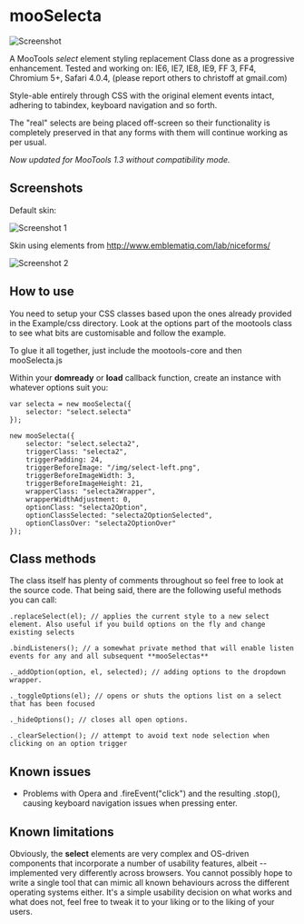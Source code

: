 mooSelecta
===========

![Screenshot](http://fragged.org/mooSelecta/mooSelecta.gif)

A MooTools *select* element styling replacement Class done as a progressive enhancement. Tested and working on:
IE6, IE7, IE8, IE9, FF 3, FF4, Chromium 5+, Safari 4.0.4, (please report others to christoff at gmail.com)

Style-able entirely through CSS with the original element events intact, adhering to tabindex, keyboard navigation and so forth.

The "real" selects are being placed off-screen so their functionality is completely preserved in that any forms with them will continue working as per usual.

*Now updated for MooTools 1.3 without compatibility mode.*

Screenshots
-----------

Default skin:

![Screenshot 1](http://fragged.org/mooSelecta/Example/images/mooSelecta-large1.gif)

Skin using elements from http://www.emblematiq.com/lab/niceforms/

![Screenshot 2](http://fragged.org/mooSelecta/Example/images/mooSelecta-large2.gif)

How to use
----------

You need to setup your CSS classes based upon the ones already provided in the Example/css directory. Look at the options part of the mootools class to see what bits are customisable and follow the example.

To glue it all together, just include the mootools-core and then mooSelecta.js

Within your **domready** or **load** callback function, create an instance with whatever options suit you:

    var selecta = new mooSelecta({
        selector: "select.selecta"
    });

    new mooSelecta({
        selector: "select.selecta2",
        triggerClass: "selecta2",
        triggerPadding: 24,
        triggerBeforeImage: "/img/select-left.png",
        triggerBeforeImageWidth: 3,
        triggerBeforeImageHeight: 21,
        wrapperClass: "selecta2Wrapper",
        wrapperWidthAdjustment: 0,
        optionClass: "selecta2Option",
        optionClassSelected: "selecta2OptionSelected",
        optionClassOver: "selecta2OptionOver"
    });

Class methods
-------------
The class itself has plenty of comments throughout so feel free to look at the source code. That being said,
there are the following useful methods you can call:

    .replaceSelect(el); // applies the current style to a new select element. Also useful if you build options on the fly and change existing selects

    .bindListeners(); // a somewhat private method that will enable listen events for any and all subsequent **mooSelectas**

    ._addOption(option, el, selected); // adding options to the dropdown wrapper.

    ._toggleOptions(el); // opens or shuts the options list on a select that has been focused

    ._hideOptions(); // closes all open options.

    ._clearSelection(); // attempt to avoid text node selection when clicking on an option trigger

Known issues
------------

- Problems with Opera and .fireEvent("click") and the resulting .stop(), causing keyboard navigation issues when pressing enter.

Known limitations
-----------------

Obviously, the **select** elements are very complex and OS-driven components that incorporate a number of usability features, albeit -- implemented very differently across browsers. You cannot possibly hope to write a single tool that can mimic all known behaviours across the different operating systems either. It's a simple usability decision on what works and what does not, feel free to tweak it to your liking or to the liking of your users.